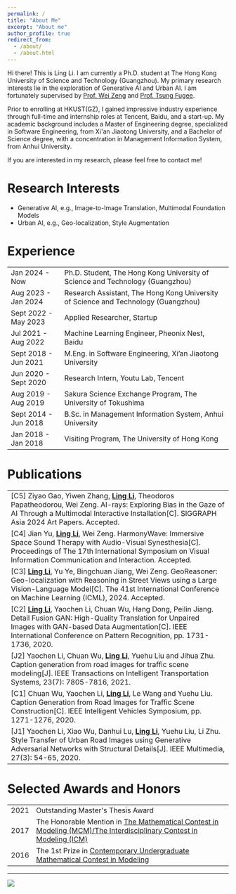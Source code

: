 ```yaml
---
permalink: /
title: "About Me"
excerpt: "About me"
author_profile: true
redirect_from: 
  - /about/
  - /about.html
---
```


Hi there! This is Ling Li. I am currently a Ph.D. student at The Hong Kong University of Science and Technology (Guangzhou). My primary research interests lie in the exploration of Generative AI and Urban AI. I am fortunately supervised by [Prof. Wei Zeng](https://zeng-wei.com/) and [Prof. Tsung Fugee](https://ieda.ust.hk/dfaculty/tsung/). 

Prior to enrolling at HKUST(GZ), I gained impressive industry experience through full-time and internship roles at Tencent, Baidu, and a start-up. My academic background includes a Master of Engineering degree, specialized in Software Engineering, from Xi'an Jiaotong University, and a Bachelor of Science degree, with a concentration in Management Information System, from Anhui University.

If you are interested in my research, please feel free to contact me!

Research Interests
======
- Generative AI, e.g., Image-to-Image Translation, Multimodal Foundation Models
- Urban AI, e.g., Geo-localization, Style Augmentation

Experience
======
<html>
<head>
<style>
table {
  border-collapse: collapse;
}

table, th, td {
  border: 1px solid transparent;
}

td:nth-child(1) {
    width: 22%;
  }

</style>
</head>
<body>

<table>
  <tr>
    <td>Jan 2024 - Now</td>
    <td>Ph.D. Student, The Hong Kong University of Science and Technology (Guangzhou)</td>
  </tr>
  <tr>
    <td>Aug 2023 - Jan 2024</td>
    <td>Research Assistant, The Hong Kong University of Science and Technology (Guangzhou)</td>
  </tr>
  <tr>
    <td>Sept 2022 - May 2023</td>
    <td>Applied Researcher, Startup</td>
  </tr>
  <tr>
    <td>Jul 2021 - Aug 2022</td>
    <td>Machine Learning Engineer, Pheonix Nest, Baidu </td>
  </tr>
  <tr>
    <td>Sept 2018 - Jun 2021</td>
    <td>M.Eng. in Software Engineering, Xi’an Jiaotong University</td>
  </tr>
  <tr>
    <td>Jun 2020 - Sept 2020</td>
    <td>Research Intern, Youtu Lab, Tencent</td>
  </tr>
  <tr>
    <td>Aug 2019 - Aug 2019</td>
    <td>Sakura Science Exchange Program, The University of Tokushima</td>
  </tr>
  <tr>
    <td>Sept 2014 - Jun 2018</td>
    <td>B.Sc. in Management Information System, Anhui University</td>
  </tr>
  <tr>
    <td>Jan 2018 - Jan 2018</td>
    <td>Visiting Program, The University of Hong Kong</td>
  </tr>
</table>

</body>
</html>

Publications
======
<html>
<head>
<style>
table {
  border-collapse: collapse;
}

table, th, td {
  border: 1px solid transparent;
}

</style>
</head>
<body>

<table>
  <tr>
    <td>[C5] Ziyao Gao, Yiwen Zhang, <ins><b>Ling Li</b></ins>, Theodoros Papatheodorou, Wei Zeng. AI-rays: Exploring Bias in the Gaze of AI Through a Multimodal Interactive Installation[C]. SIGGRAPH Asia 2024 Art Papers. Accepted.</td>
  </tr>
  <tr>
    <td>[C4] Jian Yu, <ins><b>Ling Li</b></ins>, Wei Zeng. HarmonyWave: Immersive Space Sound Therapy with Audio-Visual Synesthesia[C]. Proceedings of The 17th International Symposium on Visual Information Communication and Interaction. Accepted.</td>
  </tr>
  <tr>
    <td>[C3] <ins><b>Ling Li</b></ins>, Yu Ye, Bingchuan Jiang, Wei Zeng. GeoReasoner: Geo-localization with Reasoning in Street Views using a Large Vision-Language Model[C]. The 41st International Conference on Machine Learning (ICML), 2024. Accepted.</td>
  </tr>
  <tr>
    <td>[C2] <ins><b>Ling Li</b></ins>, Yaochen Li, Chuan Wu, Hang Dong, Peilin Jiang. Detail Fusion GAN: High-Quality Translation for Unpaired Images with GAN-based Data Augmentation[C]. IEEE International Conference on Pattern Recognition, pp. 1731-1736, 2020.</td>
  </tr>
  <tr>
    <td>[J2] Yaochen Li, Chuan Wu, <ins><b>Ling Li</b></ins>, Yuehu Liu and Jihua Zhu. Caption generation from road images for traffic scene modeling[J]. IEEE Transactions on Intelligent Transportation Systems, 23(7): 7805-7816, 2021.</td>
  </tr>
  <tr>
    <td>[C1] Chuan Wu, Yaochen Li, <ins><b>Ling Li</b></ins>, Le Wang and Yuehu Liu. Caption Generation from Road Images for Traffic Scene Construction[C]. IEEE Intelligent Vehicles Symposium, pp. 1271-1276, 2020.</td>
  </tr>
  <tr>
    <td>[J1] Yaochen Li, Xiao Wu, Danhui Lu, <ins><b>Ling Li</b></ins>, Yuehu Liu, Li Zhu. Style Transfer of Urban Road Images using Generative Adversarial Networks with Structural Details[J]. IEEE Multimedia, 27(3): 54-65, 2020.</td>
  </tr>
</table>

</body>
</html>

Selected Awards and Honors
======
<html>
<head>
<style>
table {
  border-collapse: collapse;
}

table, th, td {
  border: 1px solid transparent;
}
</style>
</head>
<body>

<table>
  <tr>
    <td>2021</td>
    <td>Outstanding Master's Thesis Award</td>
  </tr>
  <tr>
    <td>2017</td>
    <td>The Honorable Mention in <a href="https://www.comap.com/contests/mcm-icm">The Mathematical Contest in Modeling (MCM)/The Interdisciplinary Contest in Modeling (ICM)</a></td>
  </tr>
  <tr>
    <td>2016</td>
    <td>The 1st Prize in <a href="http://en.mcm.edu.cn/">Contemporary Undergraduate Mathematical Contest in Modeling</a></td>
  </tr>

</table>

</body>
</html>


-------------
<!-- <p align="center"> -->
<p>
<a href='https://clustrmaps.com/site/1bx96'  title='Visit tracker'><img src='//clustrmaps.com/map_v2.png?cl=ffffff&w=400&t=tt&d=GeNrTWzREx9cnMdTMQnFK33iMnHq1W05aCK-y6sxkao'/></a>
</p>

<!-- monthly -->

<!-- <p align="center">
<a href='https://clustrmaps.com/site/1boq7'  title='Visit tracker'><img src='//clustrmaps.com/map_v2.png?cl=c9b8ff&w=450&t=m&d=229QqCMYXHc0RAJPA6ck5Qokj48BzUnIrPIBz9HA1Ic&co=ffffff&ct=808080'/></a>
</p> -->
